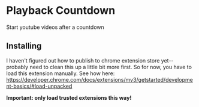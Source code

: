 # Playback Countdown

Start youtube videos after a countdown

## Installing

I haven't figured out how to publish to chrome extension store yet--probably need to clean this up a little bit more first. So for now, you have to load this extension manually. See how here:
https://developer.chrome.com/docs/extensions/mv3/getstarted/development-basics/#load-unpacked

**Important: only load trusted extensions this way!**